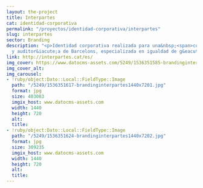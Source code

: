 ```yaml
---
layout: the-project
title: Interpartes
cat: identidad-corporativa
permalink: "/proyectos/identidad-corporativa/interpartes"
slug: interpartes
sector: Branding
description: "<p>Identidad corporativa realizada para una&nbsp;<span>consultor&iacute;a
  y auditor&iacute;a de Barcelons, especializada en igualdad de g&eacute;nero.</span></p>"
link: http://interpartes.cat/es/
img_cover: https://www.datocms-assets.com/5249/1536351585-brandinginterpartes350x350.jpg
img_cover_alt: 
img_carousel:
- !ruby/object:Dato::Local::FieldType::Image
  path: "/5249/1536351617-brandinginterpartes1440x7201.jpg"
  format: jpg
  size: 403083
  imgix_host: www.datocms-assets.com
  width: 1440
  height: 720
  alt: 
  title: 
- !ruby/object:Dato::Local::FieldType::Image
  path: "/5249/1536351624-brandinginterpartes1440x7202.jpg"
  format: jpg
  size: 309235
  imgix_host: www.datocms-assets.com
  width: 1440
  height: 720
  alt: 
  title: 
---
```


